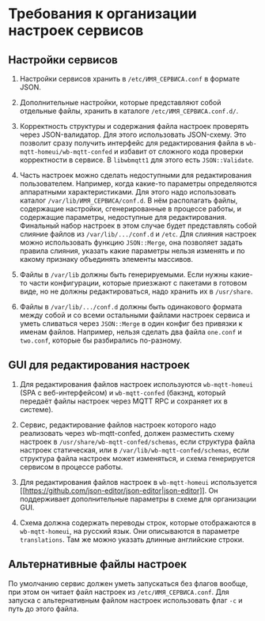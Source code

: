 Требования к организации настроек сервисов
======

Настройки сервисов
----

1. Настройки сервисов хранить в `/etc/ИМЯ_СЕРВИСА.conf` в формате JSON.

2. Дополнительные настройки, которые представляют собой отдельные файлы, хранить в каталоге `/etc/ИМЯ_СЕРВИСА.conf.d/`.

3. Корректность структуры и содержания файла настроек проверять через JSON-валидатор. Для этого использовать JSON-схему. Это позволит сразу получить интерфейс для редактирования файла в `wb-mqtt-homeui/wb-mqtt-confed` и избавит от сложного кода проверки корректности в сервисе. В `libwbmqtt1` для этого есть `JSON::Validate`.

4. Часть настроек можно сделать недоступными для редактирования пользователем. Например, когда какие-то параметры определяются аппаратными характеристиками. Для этого надо использовать каталог `/var/lib/ИМЯ_СЕРВИСА/conf.d`. В нём располагать файлы, содержащие настройки, сгенерированные в процессе работы, и содержащие параметры, недоступные для редактирования. Финальный набор настроек в этом случае будет представлять собой слияние файлов из `/var/lib/.../conf.d` и `/etc`. Для слияния настроек можно использовать функцию `JSON::Merge`, она позволяет задать правила слияния, указать какие параметры нельзя изменять и по какому признаку объединять элементы массивов.

5. Файлы в `/var/lib` должны быть генерируемыми. Если нужны какие-то части конфигурации, которые приезжают с пакетами в готовом виде, но не должны редактироваться, надо хранить их в `/usr/share`.

6. Файлы в `/var/lib/.../conf.d` должны быть одинакового формата между собой и со всеми остальными файлами настроек сервиса и уметь сливаться через `JSON::Merge` в один конфиг без привязки к именам файлов. Например, нельзя сделать два файла `one.conf` и `two.conf`, которые бы разбирались по-разному.

GUI для редактирования настроек
----

1. Для редактирования файлов настроек используются `wb-mqtt-homeui` (SPA с веб-интерфейсом) и `wb-mqtt-confed` (бакэнд, который передаёт файлы настроек через MQTT RPC и сохраняет их в системе).

2. Сервис, редактирование файлов настроек которого надо реализовать через wb-mqtt-confed, должен разместить схему настроек в `/usr/share/wb-mqtt-confed/schemas`, если структура файла настроек статическая, или в `/var/lib/wb-mqtt-confed/schemas`, если структура файла настроек может изменяться, и схема генерируется сервисом в процессе работы.

3. Для редактирования файлов настроек в `wb-mqtt-homeui` используется [[https://github.com/json-editor/json-editor|json-editor]]. Он поддерживает дополнительные параметры в схеме для организации GUI.

4. Схема должна содержать переводы строк, которые отображаются в `wb-mqtt-homeui`, на русский язык. Они описываются в параметре `translations`. Там же можно указать длинные английские строки.


Альтернативные файлы настроек
----

По умолчанию сервис должен уметь запускаться без флагов вообще, при этом он читает файл настроек из `/etc/ИМЯ_СЕРВИСА.conf`. Для запуска с альтернативным файлом настроек использовать флаг `-c` и путь до этого файла.